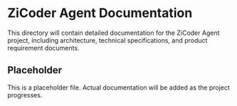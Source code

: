 # ZiCoder Agent Documentation

This directory will contain detailed documentation for the ZiCoder Agent project, including architecture, technical specifications, and product requirement documents.

## Placeholder

This is a placeholder file. Actual documentation will be added as the project progresses.
